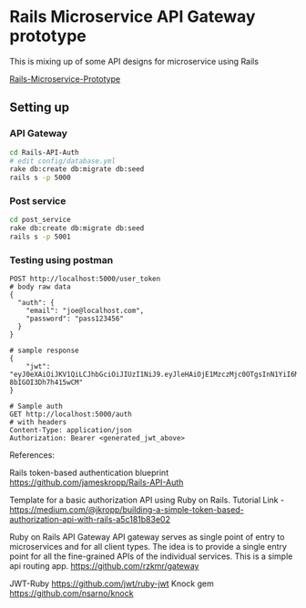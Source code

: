 # Rails Microservice API Gateway prototype
This is mixing up of some API designs for microservice using Rails

[Rails-Microservice-Prototype](docs/rails-microservice-prototype.png)

## Setting up

### API Gateway
```bash
cd Rails-API-Auth
# edit config/database.yml
rake db:create db:migrate db:seed
rails s -p 5000
```

### Post service
```bash
cd post_service
rake db:create db:migrate db:seed
rails s -p 5001
```

### Testing using postman
```
POST http://localhost:5000/user_token
# body raw data
{
  "auth": {
    "email": "joe@localhost.com",
    "password": "pass123456"
  }
}

# sample response
{
    "jwt": "eyJ0eXAiOiJKV1QiLCJhbGciOiJIUzI1NiJ9.eyJleHAiOjE1MzczMjc0OTgsInN1YiI6MX0.hr29yv10mdTgXEFE84YZCjVAD-8bIGOI3Dh7h415wCM"
}

# Sample auth
GET http://localhost:5000/auth
# with headers
Content-Type: application/json
Authorization: Bearer <generated_jwt_above>
```

References:

Rails token-based authentication blueprint
https://github.com/jameskropp/Rails-API-Auth

Template for a basic authorization API using Ruby on Rails.
Tutorial Link - https://medium.com/@jkropp/building-a-simple-token-based-authorization-api-with-rails-a5c181b83e02

Ruby on Rails API Gateway
API gateway serves as single point of entry to microservices and for all client types. The idea is to provide a single entry point for all the fine-grained APIs of the individual services. This is a simple api routing app.
https://github.com/rzkmr/gateway

JWT-Ruby https://github.com/jwt/ruby-jwt
Knock gem https://github.com/nsarno/knock
